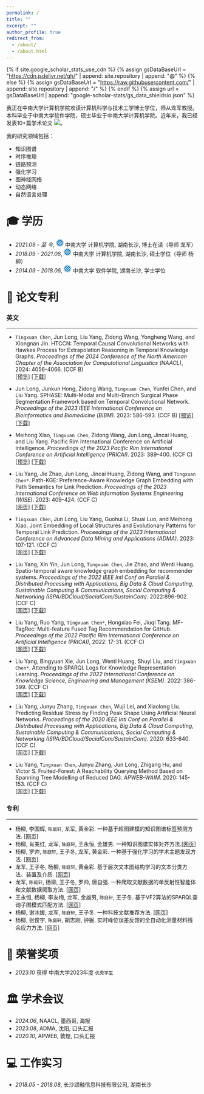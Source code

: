 ```yaml
---
permalink: /
title: ""
excerpt: ""
author_profile: true
redirect_from: 
  - /about/
  - /about.html
---
```


{% if site.google_scholar_stats_use_cdn %}
{% assign gsDataBaseUrl = "https://cdn.jsdelivr.net/gh/" | append: site.repository | append: "@" %}
{% else %}
{% assign gsDataBaseUrl = "https://raw.githubusercontent.com/" | append: site.repository | append: "/" %}
{% endif %}
{% assign url = gsDataBaseUrl | append: "google-scholar-stats/gs_data_shieldsio.json" %}

<span class='anchor' id='about-me'></span>

我正在中南大学计算机学院攻读计算机科学与技术工学博士学位，师从龙军教授。本科毕业于中南大学软件学院，硕士毕业于中南大学计算机学院。近年来，我已经发表10+篇学术论文
 <a href='https://scholar.google.com/citations?user=w32rzN0AAAAJ'><img src="https://img.shields.io/endpoint?url={{ url | url_encode }}&logo=Google%20Scholar&labelColor=f6f6f6&color=9cf&style=flat&label=引用"></a>。

我的研究领域包括：
- 知识图谱
- 时序推理
- 链路预测
- 强化学习
- 图神经网络
- 动态网络
- 自然语言处理
  


<span class='anchor' id='-xl'></span>

# 🎓 学历
- *2021.09 - 至  今*, <a href="https://www.csu.edu.cn/"><img class="svg" src="/images/CSU.png" width="20pt"></a> 中南大学 计算机学院, 湖南长沙, 博士在读（导师 龙军） 
- *2018.09 - 2021.06*, <a href="https://www.csu.edu.cn/"><img class="svg" src="/images/CSU.png" width="20pt"></a> 中南大学 计算机学院, 湖南长沙, 硕士学位（导师 杨柳）
- *2014.09 - 2018.06*, <a href="https://www.csu.edu.cn/"><img class="svg" src="/images/CSU.png" width="20pt"></a> 中南大学 软件学院, 湖南长沙, 学士学位
 
<span class='anchor' id='-lwzl'></span>

# 📝 论文专利

### 英文
---

-	`Tingxuan Chen`, Jun Long, Liu Yang, Zidong Wang, Yongheng Wang, and Xiongnan Jin. HTCCN: Temporal Causal Convolutional Networks with Hawkes Process for Extrapolation Reasoning in Temporal Knowledge Graphs. *Proceedings of the 2024 Conference of the North American Chapter of the Association for Computational Linguistics (NAACL)*, 2024: 4056-4066. (CCF B)  
[[预览]](https://aclanthology.org/2024.naacl-long.225.pdf) [[下载]](/pdf/TangJ-2022-Mechanism%20of%20Magnetic%20Flux%20Leakage%20Detection%20Method%20Based%20on%20the%20Slotted.pdf)

-	Jun Long, Junkun Hong, Zidong Wang, `Tingxuan Chen`, Yunfei Chen, and Liu Yang. SPHASE: Multi-Modal and Multi-Branch Surgical Phase Segmentation Framework based on Temporal Convolutional Network. *Proceedings of the 2023 IEEE International Conference on Bioinformatics and Biomedicine (BIBM)*. 2023: 586-593. (CCF B) 
[[预览]](https://ieeexplore.ieee.org/abstract/document/10385579) [[下载]](/pdf/TangJ-2021-A%20novel%20magnetic%20flux%20leakage%20method%20based%20on%20the%20ferromagnetic%20lift-off%20layer.pdf)

-	Meihong Xiao, `Tingxuan Chen`, Zidong Wang, Jun Long, Jincai Huang, and Liu Yang. Pacific Rim International Conference on Artificial Intelligence. *Proceedings of the 2023 Pacific Rim International Conference on Artificial Intelligence (PRICAI)*. 2023: 389–400. (CCF C)  
[[预览]](https://link.springer.com/chapter/10.1007/978-981-99-7019-3_36) [[下载]](/pdf/TangJ-2020-The%20influence%20of%20magnetic%20head%E2%80%99s%20pose%20on%20magnetic%20flux%20leakage%20detection.pdf)

- Liu Yang, Jie Zhao, Jun Long, Jincai Huang, Zidong Wang, and `Tingxuan Chen*`. Path-KGE: Preference-Aware Knowledge Graph Embedding with Path Semantics for Link Prediction. *Proceedings of the 2023 International Conference on Web Information Systems Engineering (WISE)*. 2023: 409-424. (CCF C)  
[[网页]](https://link.springer.com/chapter/10.1007/978-981-99-7254-8_32) [[下载]](/pdf/FengB-2022-A%20Review%20of%20Magnetic%20Flux%20Leakage%20Nondestructive%20Testing.pdf)

- `Tingxuan Chen`, Jun Long, Liu Yang, Guohui Li, Shuai Luo, and Meihong Xiao. Joint Embedding of Local Structures and Evolutionary Patterns for Temporal Link Prediction. *Proceedings of the 2023 International Conference on Advanced Data Mining and Applications (ADMA)*. 2023: 107-121. (CCF C)  
[[网页]](https://link.springer.com/chapter/10.1007/978-3-031-46664-9_8) [[下载]](/pdf/JinX-2022-A%20Self-Adaptive%20Vibration%20Reduction%20Method%20Based%20on%20Deep%20Deterministic%20Policy.pdf)

- Liu Yang, Xin Yin, Jun Long, `Tingxuan Chen`, Jie Zhao, and Wenti Huang. Spatio-temporal aware knowledge graph embedding for recommender systems. *Proceedings of the 2022 IEEE Intl Conf on Parallel \& Distributed Processing with Applications, Big Data \& Cloud Computing, Sustainable Computing \& Communications, Social Computing \& Networking (ISPA/BDCloud/SocialCom/SustainCom)*. 2022:896-902. (CCF C)  
[[网页]](https://ieeexplore.ieee.org/abstract/document/10070740) [[下载]](/pdf/ZhangJ-2022-Inspection%20of%20Cracks%20in%20the%20Piston%20Rod%20of%20a%20Hydraulic%20Cylinder%20Using%20Injected.pdf)

-	Liu Yang, Ruo Yang, `Tingxuan Chen*`, Hongxiao Fei, Jiuqi Tang. MF-TagRec: Multi-feature Fused Tag Recommendation for GitHub. *Proceedings of the 2022 Pacific Rim International Conference on Artificial Intelligence (PRICAI)*, 2022: 17-31. (CCF C)  
[[网页]](https://link.springer.com/chapter/10.1007/978-3-031-20868-3_2) [[下载]](/pdf/WangS-2022-A%20Novel%20AC-MFL%20Probe%20Based%20on%20the%20Parallel%20Cables%20Magnetizing%20Technique.pdf)

-	Liu Yang, Bingyuan Xie, Jun Long, Wenti Huang, Shuyi Liu, and `Tingxuan Chen*`. Attending to SPARQL Logs for Knowledge Representation Learning. *Proceedings of the 2022 International Conference on Knowledge Science, Engineering and Management (KSEM)*. 2022: 386-399. (CCF C)  
[[网页]](https://link.springer.com/chapter/10.1007/978-3-031-10983-6_30) [[下载]](/pdf/Wang-2020-A%20Novel%20Magnetic%20Flux%20Leakage%20Testing%20Method%20Based%20on%20AC%20and%20DC%20Composite.pdf)

- Liu Yang, Junyu Zhang, `Tingxuan Chen`, Wuji Lei, and Xiaolong Liu. Predicting Residual Stress by Finding Peak Shape Using Artificial Neural Networks. *Proceedings of the 2020 IEEE Intl Conf on Parallel \& Distributed Processing with Applications, Big Data \& Cloud Computing, Sustainable Computing \& Communications, Social Computing \& Networking (ISPA/BDCloud/SocialCom/SustainCom)*. 2020: 633-640. (CCF C)  
[[网页]](https://ieeexplore.ieee.org/abstract/document/9444001) [[下载]](/pdf/WangR-2020-Motion%20induced%20eddy%20current%20based%20testing%20method%20for%20the%20detection%20of.pdf)

-	Liu Yang, `Tingxuan Chen`, Junyu Zhang, Jun Long, Zhigang Hu, and Victor S. Fruited-Forest: A Reachability Querying Method Based on Spanning Tree Modelling of Reduced DAG. *APWEB-WAIM*. 2020: 145-153. (CCF C)  
[[网页]](https://link.springer.com/chapter/10.1007/978-3-030-60259-8_11) [[下载]](/pdf/WangR-2019-A%20large%20lift-off%20nondestructive%20testing%20method%20based%20on%20the%20interaction%20between.pdf)

### 专利
---
- 杨柳, 李国辉, `陈庭轩`, 龙军, 黄金彩. 一种基于超图建模的知识图谱标签预测方法. [[网页]](https://cprs.patentstar.com.cn/Search/Detail?ANE=7CDA4DBA9GEDBIHA9CIC9BHA9IAA8DDABHFA9AGE9HEE9DCC)
- 杨柳, 肖美红, 龙军, `陈庭轩`, 王永恒, 金雄男. 一种知识图谱实体对齐方法.[[网页]](https://cprs.patentstar.com.cn/Search/Detail?ANE=9EGD6CEA9DGC9DGD9IBB5DCACFGAIIIA9HFF9BABCFGA4ACA)
- 杨柳, 罗帅, `陈庭轩`, 王子冬, 龙军, 黄金彩. 一种基于强化学习的学术主题发现方法. [[网页]](https://cprs.patentstar.com.cn/Search/Detail?ANE=9CGB6FBA9GHG9DHE9FIF9BIA9CGH9AIEDGGA9GGG9IGG3ABA) 
- 龙军, 王子冬, 杨柳, `陈庭轩`, 黄金彩. 基于层次文本图结构学习的文本分类方法、装置及介质. [[网页]](https://cprs.patentstar.com.cn/Search/Detail?ANE=9FHF7EDA6CCA9FFE9GDB9GEB9DDCDIHA9HGF9EDH4DAAAEEA) 
- 龙军, `陈庭轩`, 杨柳, 王子冬, 罗帅, 唐自强. 一种爬取文献数据的单反射性智能体和文献数据爬取方法. [[网页]](https://cprs.patentstar.com.cn/Search/Detail?ANE=8AGA7BGA9FCA9DFC4DAA6FBA6BFABEGA9GCFBHGA9AHH8FAA)
- 王永恒, 杨柳, 李友梅, 龙军, 金雄男, `陈庭轩`, 王子冬. 基于VF2算法的SPARQL查询子图模式匹配方法. [[网页]](https://cprs.patentstar.com.cn/Search/Detail?ANE=AIHA9HDB9GEDAHIA9IBB9EFB9DFG8CFA9GED9IGFBIGA9AIE)
- 杨柳, 谢冰媛, 龙军, `陈庭轩`, 王子冬. 一种科技文献推荐方法. [[网页]](https://cprs.patentstar.com.cn/Search/Detail?ANE=7BEA5BEA6BDA5BCA9GHF9HED8AGAHHIA4CBA9EGG8AFA9CIG)
- 杨柳, 张俊宇, `陈庭轩`, 胡志刚, 钟掘. 实时峰位误差反馈的全自动化测量材料残余应力方法. [[网页]](https://cprs.patentstar.com.cn/Search/Detail?ANE=AHIA8IAA9HCC9FEC5CCA3CBA9BHH9DHE8BEA5BBA9FAC9BIC)



<span class='anchor' id='-ryjx'></span>

# 🏅 荣誉奖项
- *2023.10* 获得 中南大学2023年度 `优秀学生`  
  

<span class='anchor' id='-xshy'></span>

# 🏛️ 学术会议
- *2024.06*, NAACL, 墨西哥, 海报
- *2023.08*, ADMA, 沈阳, 口头汇报
- *2020.10*, APWEB, 敦煌, 口头汇报

<span class='anchor' id='-gzsx'></span>

# 💻 工作实习
- *2018.05 - 2018.08*, 长沙颂融信息科技有限公司, 湖南长沙
